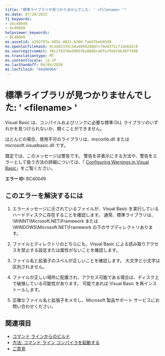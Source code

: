 ```yaml
---
title: "標準ライブラリが見つかりませんでした: ' <filename> '"
ms.date: 07/20/2015
f1_keywords:
- vbc40049
- bc40049
helpviewer_keywords:
- BC40049
ms.assetid: a292f97e-4852-4021-b300-7ab47beb95d9
ms.openlocfilehash: 9c3dd2335c5da409d2d8d7c74ed371c71de6d2c8
ms.sourcegitcommit: f8c270376ed905f6a8896ce0fe25b4f4b38ff498
ms.translationtype: MT
ms.contentlocale: ja-JP
ms.lasthandoff: 06/04/2020
ms.locfileid: "84400966"
---
```

# <a name="could-not-find-standard-library-filename"></a>標準ライブラリが見つかりませんでした: ' \<filename> '
Visual Basic は、コンパイルおよびリンクに必要な標準 DLL ライブラリのいずれかを見つけられないか、開くことができません。  
  
 ほとんどの場合、使用不可のライブラリは、mscorlib.dll または microsoft.visualbasic.dll です。  
  
 既定では、このメッセージは警告です。 警告を非表示にする方法や、警告をエラーとして扱う方法の詳細については、「 [Configuring Warnings in Visual Basic](/visualstudio/ide/configuring-warnings-in-visual-basic)」をご覧ください。  
  
 **エラー ID:** BC40049  
  
## <a name="to-correct-this-error"></a>このエラーを解決するには  
  
1. エラーメッセージに示されているファイルが、Visual Basic を実行しているハードディスクに存在することを確認します。 通常、標準ライブラリは、\WINNT\Microsoft.NET\Framework または \WINDOWS\Microsoft.NET\Framework の下のサブディレクトリあります。  
  
2. ファイルとディレクトリのどちらにも、Visual Basic による読み取りアクセスを禁止する設定または属性がないことを確認します。  
  
3. ファイル名と拡張子のスペルが正しいことを確認します。 大文字と小文字は区別されません。  
  
4. ファイルが正しい場所に配置され、アクセス可能である場合は、ディスク上で破損している可能性があります。 可能であれば Visual Basic を再インストールします。  
  
5. 正確なファイル名と拡張子をメモし、Microsoft 製品サポート サービスにお問い合わせください。  
  
## <a name="see-also"></a>関連項目

- [コマンド ラインからのビルド](../reference/command-line-compiler/building-from-the-command-line.md)
- [方法: コマンド ライン コンパイラを起動する](../reference/command-line-compiler/how-to-invoke-the-command-line-compiler.md)
- [ご意見](/visualstudio/ide/feedback-options)
